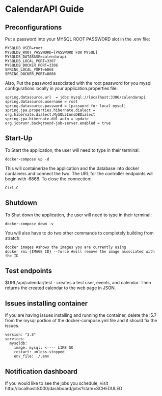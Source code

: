# CalendarAPI Guide

## Preconfigurations
Put a password into your MYSQL ROOT PASSWORD slot in the .env file:
```
MYSQLDB_USER=root
MYSQLDB_ROOT_PASSWORD=[PASSWORD FOR MYSQL]
MYSQLDB_DATABASE=calendarapi
MYSQLDB_LOCAL_PORT=3307
MYSQLDB_DOCKER_PORT=3306
SPRING_LOCAL_PORT=6868
SPRING_DOCKER_PORT=8080
```

Also, Put the password associated with the root password for you mysql configurations locally in
your application.properties file:
```
spring.datasource.url  = jdbc:mysql://localhost:3306/calendarapi
spring.datasource.username = root
spring.datasource.password = [password for local mysql]
spring.jpa.properties.hibernate.dialect = org.hibernate.dialect.MySQL5InnoDBDialect
spring.jpa.hibernate.ddl-auto = update
org.jobrunr.background-job-server.enabled = true
```

## Start-Up

To Start the application, the user will need to type in their terminal:
```
docker-compose up -d
```
This will containerize the application and the database into docker containers and connect the two.
The URL for the controller endpoints will begin with :6868.
To close the connection:
```
Ctrl-C
```

## Shutdown
To Shut down the application, the user will need to type in their terminal:
```
docker-compose down -v
```
You will also have to do two other commands to completely building from stratch:
```
docker images #shows the images you are currently using
docker rmi {IMAGE ID} --force #will remove the image associated with the ID
```

## Test endpoints
$URL/api/calendar/test - creates a test user, events, and calendar. Then returns the created calendar to the web page
in JSON.

## Issues installing container
If you are having issues installing and running the container, delete the :5.7 from the mysql portion of the
docker-compose.yml file and it should fix the issues.
```
version: "3.8"
services:
  mysqldb:
    image: mysql: <---- LIKE SO
    restart: unless-stopped
    env_file: ./.env
  ```
## Notification dashboard
If you would like to see the jobs you schedule, visit http://localhost:8000/dashboard/jobs?state=SCHEDULED
